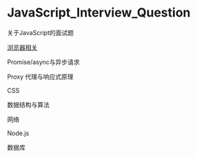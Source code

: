 # JavaScript_Interview_Question
关于JavaScript的面试题

[浏览器相关](https://github.com/fltenwall/JavaScript_Interview_Question/blob/main/浏览器相关.md)

Promise/async与异步请求

Proxy 代理与响应式原理

CSS

数据结构与算法

网络

Node.js

数据库
